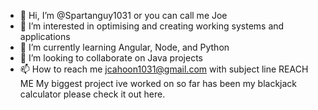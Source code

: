 - 👋 Hi, I’m @Spartanguy1031 or you can call me Joe
- 👀 I’m interested in optimising and creating working systems and applications
- 🌱 I’m currently learning Angular, Node, and Python
- 💞️ I’m looking to collaborate on Java projects
- 📫 How to reach me jcahoon1031@gmail.com with subject line REACH ME
My biggest project ive worked on so far has been my blackjack calculator please check it out here.
<!---
Spartanguy1031/Spartanguy1031 is a ✨ special ✨ repository because its `README.md` (this file) appears on your GitHub profile.
You can click the Preview link to take a look at your changes.
--->
